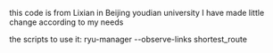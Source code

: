 this code is from Lixian in Beijing youdian university
I have made little change according to my needs


the scripts to use it:
ryu-manager --observe-links shortest_route